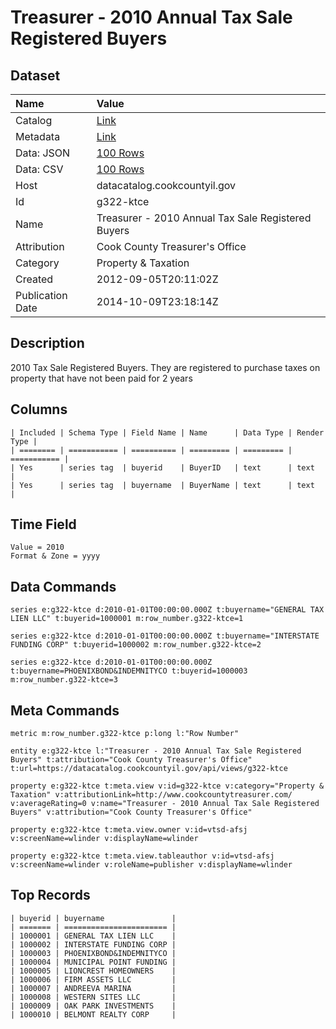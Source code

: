 # Treasurer - 2010 Annual Tax Sale Registered Buyers

## Dataset

| Name | Value |
| :--- | :---- |
| Catalog | [Link](https://catalog.data.gov/dataset/treasurer-2010-annual-tax-sale-registered-buyers-c336b) |
| Metadata | [Link](https://datacatalog.cookcountyil.gov/api/views/g322-ktce) |
| Data: JSON | [100 Rows](https://datacatalog.cookcountyil.gov/api/views/g322-ktce/rows.json?max_rows=100) |
| Data: CSV | [100 Rows](https://datacatalog.cookcountyil.gov/api/views/g322-ktce/rows.csv?max_rows=100) |
| Host | datacatalog.cookcountyil.gov |
| Id | g322-ktce |
| Name | Treasurer - 2010 Annual Tax Sale Registered Buyers |
| Attribution | Cook County Treasurer's Office |
| Category | Property & Taxation |
| Created | 2012-09-05T20:11:02Z |
| Publication Date | 2014-10-09T23:18:14Z |

## Description

2010 Tax Sale Registered Buyers. They are registered to purchase taxes on property that have not been paid for 2 years

## Columns

```ls
| Included | Schema Type | Field Name | Name      | Data Type | Render Type |
| ======== | =========== | ========== | ========= | ========= | =========== |
| Yes      | series tag  | buyerid    | BuyerID   | text      | text        |
| Yes      | series tag  | buyername  | BuyerName | text      | text        |
```

## Time Field

```ls
Value = 2010
Format & Zone = yyyy
```

## Data Commands

```ls
series e:g322-ktce d:2010-01-01T00:00:00.000Z t:buyername="GENERAL TAX   LIEN LLC" t:buyerid=1000001 m:row_number.g322-ktce=1

series e:g322-ktce d:2010-01-01T00:00:00.000Z t:buyername="INTERSTATE FUNDING CORP" t:buyerid=1000002 m:row_number.g322-ktce=2

series e:g322-ktce d:2010-01-01T00:00:00.000Z t:buyername=PHOENIXBOND&INDEMNITYCO t:buyerid=1000003 m:row_number.g322-ktce=3
```

## Meta Commands

```ls
metric m:row_number.g322-ktce p:long l:"Row Number"

entity e:g322-ktce l:"Treasurer - 2010 Annual Tax Sale Registered Buyers" t:attribution="Cook County Treasurer's Office" t:url=https://datacatalog.cookcountyil.gov/api/views/g322-ktce

property e:g322-ktce t:meta.view v:id=g322-ktce v:category="Property & Taxation" v:attributionLink=http://www.cookcountytreasurer.com/ v:averageRating=0 v:name="Treasurer - 2010 Annual Tax Sale Registered Buyers" v:attribution="Cook County Treasurer's Office"

property e:g322-ktce t:meta.view.owner v:id=vtsd-afsj v:screenName=wlinder v:displayName=wlinder

property e:g322-ktce t:meta.view.tableauthor v:id=vtsd-afsj v:screenName=wlinder v:roleName=publisher v:displayName=wlinder
```

## Top Records

```ls
| buyerid | buyername               | 
| ======= | ======================= | 
| 1000001 | GENERAL TAX LIEN LLC    | 
| 1000002 | INTERSTATE FUNDING CORP | 
| 1000003 | PHOENIXBOND&INDEMNITYCO | 
| 1000004 | MUNICIPAL POINT FUNDING | 
| 1000005 | LIONCREST HOMEOWNERS    | 
| 1000006 | FIRM ASSETS LLC         | 
| 1000007 | ANDREEVA MARINA         | 
| 1000008 | WESTERN SITES LLC       | 
| 1000009 | OAK PARK INVESTMENTS    | 
| 1000010 | BELMONT REALTY CORP     | 
```